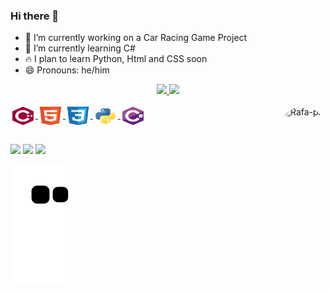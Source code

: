 ### Hi there 👋

- 🔭 I’m currently working on a Car Racing Game Project
- 🌱 I’m currently learning C#
- 🔥 I plan to learn Python, Html and CSS soon
- 😄 Pronouns: he/him

<div align="center">
  <a href="https://github.com/RafaelGaioti">
  <img height="125em" src="https://github-readme-stats.vercel.app/api?username=RafaelGaioti&show_icons=true&theme=dark&include_all_commits=true&count_private=true"/>
  <img height="125em" src="https://github-readme-stats.vercel.app/api/top-langs/?username=RafaelGaioti&layout=compact&langs_count=7&theme=dark"/>
</div>

  <div style="display: inline_block"><br>
  <img align="center" alt="Rafa-Cpp" height="30" width="40" src ="https://raw.githubusercontent.com/devicons/devicon/2ae2a900d2f041da66e950e4d48052658d850630/icons/cplusplus/cplusplus-plain.svg">
  <img align="center" alt="Rafa-HTML" height="30" width="40" src="https://raw.githubusercontent.com/devicons/devicon/master/icons/html5/html5-original.svg">
  <img align="center" alt="Rafa-CSS" height="30" width="40" src="https://raw.githubusercontent.com/devicons/devicon/master/icons/css3/css3-original.svg">
  <img align="center" alt="Rafa-Python" height="30" width="40" src="https://raw.githubusercontent.com/devicons/devicon/master/icons/python/python-original.svg">
  <img align="center" alt="Rafa-Csharp" height="30" width="40" src="https://raw.githubusercontent.com/devicons/devicon/master/icons/csharp/csharp-original.svg">
  <img align="right" alt="Rafa-pic" height="180" style="border-radius:50px;" src="https://img.wattpad.com/cover/244160521-256-k268398.jpg">
</div>
  
  ##
  
  <div> 
 <a href="https://discord.gg/wagxzStdcR" target="_blank"><img src="https://img.shields.io/badge/Discord-7289DA?style=for-the-badge&logo=discord&logoColor=white" target="_blank"></a> 
  <a href = "mailto:contatorafaelgaioti@gmail.com"><img src="https://img.shields.io/badge/-Gmail-%23333?style=for-the-badge&logo=gmail&logoColor=white" target="_blank"></a>
  <a href = steamcommunity.com/id/Callithrix/><img src= "https://img.shields.io/badge/Steam-000000?style=for-the-badge&logo=steam&logoColor=white"></a>
 
  ![Snake animation](https://github.com/RafaelGaioti/RafaelGaioti/blob/output/github-contribution-grid-snake.svg)
 
</div>

  
  
